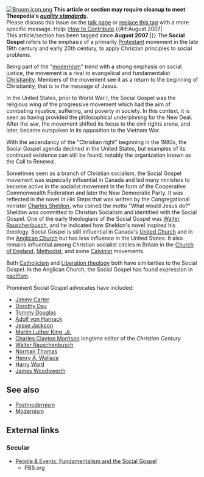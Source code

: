 [![Broom icon.png](images/thumb/9/90/Broom_icon.png/30px-Broom_icon.png.pagespeed.ce.3MDzK_R-j-.png)](http://www.theopedia.com/File:Broom_icon.png)
**This article or section may require cleanup to meet Theopedia's *[quality standards](http://www.theopedia.com/Theopedia:Writing_guide "Theopedia:Writing guide")*.**  
Please discuss this issue on the
[talk page](http://www.theopedia.com/index.php?title=Talk:Social_Gospel&action=edit&redlink=1 "Talk:Social Gospel (page does not exist)")
or [replace this tag](index.php?title=Social_Gospel&action=edit)
with a more specific message. Help:
[How to Contribute](http://www.theopedia.com/Help:How_to_contribute "Help:How to contribute").{{\#if:August
2007|  
This article/section has been tagged since **August 2007**.|}}
The **Social Gospel** refers to the emphasis of a primarily
[Protestant](Protestant "Protestant") movement in the late 19th
century and early 20th century, to apply Christian principles to
social problems.

Being part of the "[modernism](Modernism "Modernism")" trend with a
strong emphasis on social justice, the movement is a rival to
evangelical and fundamentalist
[Christianity](Christianity "Christianity"). Members of the
movement see it as a return to the beginning of Christianity, that
is to the message of Jesus.

In the United States, prior to World War I, the Social Gospel was
the religious wing of the progressive movement which had the aim of
combating injustice, suffering, and poverty in society. In this
context, it is seen as having provided the philosophical
underpinning for the New Deal. After the war, the movement shifted
its focus to the civil rights arena, and later, became outspoken in
its opposition to the Vietnam War.

With the ascendancy of the "Christian right" beginning in the
1980s, the Social Gospel agenda declined in the United States, but
examples of its continued existence can still be found, notably the
organization known as the Call to Renewal.

Sometimes seen as a branch of Christian socialism, the Social
Gospel movement was especially influential in Canada and led many
ministers to become active in the socialist movement in the form of
the Cooperative Commonwealth Federation and later the New
Democratic Party. It was reflected in the novel *In His Steps* that
was written by the Congregational minister
[Charles Sheldon](index.php?title=Charles_Sheldon&action=edit&redlink=1 "Charles Sheldon (page does not exist)"),
who coined the motto "What would Jesus do?" Sheldon was committed
to Christian Socialism and identified with the Social Gospel. One
of the early theologians of the Social Gospel was
[Walter Rauschenbusch](index.php?title=Walter_Rauschenbusch&action=edit&redlink=1 "Walter Rauschenbusch (page does not exist)"),
and he indicated how Sheldon's novel inspired his theology. Social
Gospel is still influential in Canada's
[United Church](index.php?title=United_Church&action=edit&redlink=1 "United Church (page does not exist)")
and in the [Anglican Church](Anglican_Church "Anglican Church") but
has less influence in the United States. It also remains
influential among Christian socialist circles in Britain in the
[Church of England](Church_of_England "Church of England"),
[Methodist](Methodist "Methodist"), and some
[Calvinist](Calvinism "Calvinism") movements.

Both [Catholicism](Catholicism "Catholicism") and
[Liberation theology](Liberation_theology "Liberation theology")
both have similarities to the Social Gospel. In the Anglican
Church, the Social Gospel has found expression in
[pacifism](index.php?title=Pacifism&action=edit&redlink=1 "Pacifism (page does not exist)").

Prominent Social Gospel advocates have included:

-   [Jimmy Carter](index.php?title=Jimmy_Carter&action=edit&redlink=1 "Jimmy Carter (page does not exist)")
-   [Dorothy Day](index.php?title=Dorothy_Day&action=edit&redlink=1 "Dorothy Day (page does not exist)")
-   [Tommy Douglas](index.php?title=Tommy_Douglas&action=edit&redlink=1 "Tommy Douglas (page does not exist)")
-   [Adolf von Harnack](index.php?title=Adolf_von_Harnack&action=edit&redlink=1 "Adolf von Harnack (page does not exist)")
-   [Jesse Jackson](index.php?title=Jesse_Jackson&action=edit&redlink=1 "Jesse Jackson (page does not exist)")
-   [Martin Luther King, Jr.](index.php?title=Martin_Luther_King,_Jr.&action=edit&redlink=1 "Martin Luther King, Jr. (page does not exist)")
-   [Charles Clayton Morrison](index.php?title=Charles_Clayton_Morrison&action=edit&redlink=1 "Charles Clayton Morrison (page does not exist)")
    longtime editor of the *Christian Century*
-   [Walter Rauschenbusch](index.php?title=Walter_Rauschenbusch&action=edit&redlink=1 "Walter Rauschenbusch (page does not exist)")
-   [Norman Thomas](index.php?title=Norman_Thomas&action=edit&redlink=1 "Norman Thomas (page does not exist)")
-   [Henry A. Wallace](index.php?title=Henry_A._Wallace&action=edit&redlink=1 "Henry A. Wallace (page does not exist)")
-   [Harry Ward](index.php?title=Harry_Ward&action=edit&redlink=1 "Harry Ward (page does not exist)")
-   [James Woodsworth](index.php?title=James_Woodsworth&action=edit&redlink=1 "James Woodsworth (page does not exist)")

## See also

-   [Postmodernism](Postmodernism "Postmodernism")
-   [Modernism](Modernism "Modernism")

## External links

### Secular

-   [People & Events: Fundamentalism and the Social Gospel](http://www.pbs.org/wgbh/amex/monkeytrial/peopleevents/e_gospel.html)
    - PBS.org



